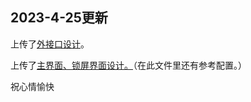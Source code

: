 ## 2023-4-25更新
上传了[外接口设计](https://github.com/mitongXD/HumorPhone/blob/main/%E5%A4%96%E6%8E%A5%E5%8F%A3%E8%AE%BE%E8%AE%A1.svg)。

上传了[主界面、锁屏界面设计。](https://github.com/mitongXD/HumorPhone/blob/main/%E7%95%8C%E9%9D%A2%E8%AE%BE%E8%AE%A1.svg)（在此文件里还有参考配置。）

祝心情愉快
